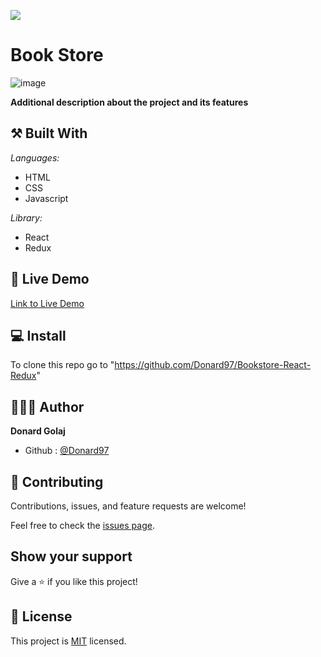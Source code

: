 ![](https://img.shields.io/badge/Microverse-blueviolet)

# Book Store

![image](https://user-images.githubusercontent.com/74506933/136048011-625506da-7ef0-4954-ba8d-3fd6f97da32c.png)

**Additional description about the project and its features**

## ⚒️ Built With

_Languages:_

- HTML
- CSS
- Javascript

_Library:_

- React
- Redux

## 📡 Live Demo

[Link to Live Demo](https://donard97.github.io/Bookstore-React-Redux/)

## 💻 Install

To clone this repo go to "https://github.com/Donard97/Bookstore-React-Redux"

## 🙎🏾‍♂️ Author

 **Donard Golaj**

- Github : [@Donard97](https://github.com/Donard97)


## 🤝 Contributing

Contributions, issues, and feature requests are welcome!

Feel free to check the [issues page](https://github.com/Donard97/math-magician/issues).

## Show your support

Give a ⭐️ if you like this project!

## 📝 License

This project is [MIT](./MIT.md) licensed.
